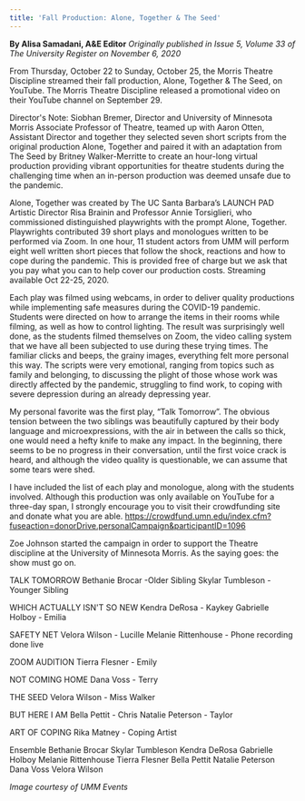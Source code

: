 ```yaml
---
title: 'Fall Production: Alone, Together & The Seed'
---
```


**By Alisa Samadani, A&E Editor** _Originally published in Issue 5, Volume 33 of The University Register on November 6, 2020_

From Thursday, October 22 to Sunday, October 25, the Morris Theatre Discipline streamed their fall production, Alone, Together & The Seed, on YouTube. The Morris Theatre Discipline released a promotional video on their YouTube channel on September 29.

Director's Note:
Siobhan Bremer, Director and University of Minnesota Morris Associate Professor of Theatre, teamed up with Aaron Otten, Assistant Director and together they selected seven short scripts from the original production Alone, Together and paired it with an adaptation from The Seed by Britney Walker-Merritte to create an hour-long virtual production providing vibrant opportunities for theatre students during the challenging time when an in-person production was deemed unsafe due to the pandemic.

Alone, Together was created by The UC Santa Barbara’s LAUNCH PAD Artistic Director Risa Brainin and Professor Annie Torsiglieri, who commissioned distinguished playwrights with the prompt Alone, Together. Playwrights contributed 39 short plays and monologues written to be performed via Zoom.
In one hour, 11 student actors from UMM will perform eight well written short pieces that follow the shock, reactions and how to cope during the pandemic. This is provided free of charge but we ask that you pay what you can to help cover our production costs. Streaming available Oct 22-25, 2020.

Each play was filmed using webcams, in order to deliver quality productions while implementing safe measures during the COVID-19 pandemic. Students were directed on how to arrange the items in their rooms while filming, as well as how to control lighting. The result was surprisingly well done, as the students filmed themselves on Zoom, the video calling system that we have all been subjected to use during these trying times. The familiar clicks and beeps, the grainy images, everything felt more personal this way. The scripts were very emotional, ranging from topics such as family and belonging, to discussing the plight of those whose work was directly affected by the pandemic, struggling to find work, to coping with severe depression during an already depressing year. 

My personal favorite was the first play, “Talk Tomorrow”. The obvious tension between the two siblings was beautifully captured by their body language and microexpressions, with the air in between the calls so thick, one would need a hefty knife to make any impact. In the beginning, there seems to be no progress in their conversation, until the first voice crack is heard, and although the video quality is questionable, we can assume that some tears were shed.

I have included the list of each play and monologue, along with the students involved. Although this production was only available on YouTube for a three-day span, I strongly encourage you to visit their crowdfunding site and donate what you are able. 
https://crowdfund.umn.edu/index.cfm?fuseaction=donorDrive.personalCampaign&participantID=1096

Zoe Johnson started the campaign in order to support the Theatre discipline at the University of Minnesota Morris. As the saying goes: the show must go on.

TALK TOMORROW
Bethanie Brocar -Older Sibling
Skylar Tumbleson - Younger Sibling

WHICH ACTUALLY ISN'T SO NEW
Kendra DeRosa - Kaykey
Gabrielle Holboy - Emilia

SAFETY NET
Velora Wilson - Lucille
Melanie Rittenhouse - Phone recording done live

ZOOM AUDITION
Tierra Flesner - Emily

NOT COMING HOME
Dana Voss - Terry

THE SEED
Velora Wilson - Miss Walker

BUT HERE I AM
Bella Pettit - Chris
Natalie Peterson - Taylor

ART OF COPING
Rika Matney - Coping Artist​

Ensemble
Bethanie Brocar
Skylar Tumbleson
Kendra DeRosa
Gabrielle Holboy
Melanie Rittenhouse
Tierra Flesner
Bella Pettit
Natalie Peterson
Dana Voss
Velora Wilson

_Image courtesy of UMM Events_